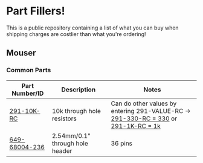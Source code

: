 # Part Fillers!

This is a public repository containing a list of what you can buy when shipping charges 
are costlier than what you're ordering!

## Mouser

### Common Parts

| Part Number/ID | Description | Notes |
|----------------|-------------|-------|
| [291-10K-RC](http://www.mouser.com/Search/Refine.aspx?Keyword=Xicon+291-10K-RC) | 10k through hole resistors | Can do other values by entering 291-VALUE-RC -> [291-330-RC = 330](http://www.mouser.com/Search/Refine.aspx?Keyword=291-330-RC) or [291-1K-RC = 1k](http://www.mouser.com/Search/Refine.aspx?Keyword=291-1K-RC) |
| [649-68004-236](http://www.mouser.com/ProductDetail/FCI/68004-236/?qs=eanFghet1JOyyJ/RYv6JvQ==) | 2.54mm/0.1" through hole header | 36 pins |
